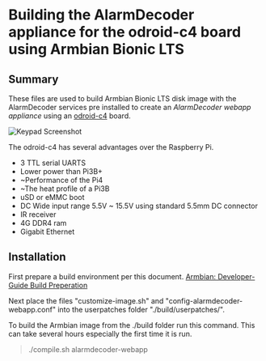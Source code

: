 # Building the AlarmDecoder appliance for the odroid-c4 board using Armbian Bionic LTS

## Summary

These files are used to build Armbian Bionic LTS disk image with the AlarmDecoder services pre installed to create an *AlarmDecoder webapp appliance* using an [odroid-c4](https://www.hardkernel.com/shop/odroid-c4/) board.

![Keypad Screenshot](http://github.com/nutechsoftware/alarmdecoder-webapp/raw/master/screenshot.png "Keypad Screenshot")


The odroid-c4 has several advantages over the Raspberry Pi.
* 3 TTL serial UARTS
* Lower power than Pi3B+
* ~Performance of the Pi4
* ~The heat profile of a Pi3B
* uSD or eMMC boot
* DC Wide input range 5.5V ~ 15.5V using standard 5.5mm DC connector
* IR receiver
* 4G DDR4 ram
* Gigabit Ethernet

## Installation
First prepare a build environment per this document.
 [Armbian: Developer-Guide Build Preperation](https://docs.armbian.com/Developer-Guide_Build-Preparation/)

Next place the files "customize-image.sh" and "config-alarmdecoder-webapp.conf" into the userpatches folder "./build/userpatches/".

To build the Armbian image from the ./build folder run this command. This can take several hours especially the first time it is run.
> ./compile.sh alarmdecoder-webapp
